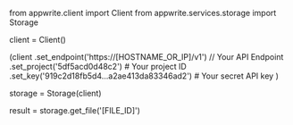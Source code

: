 from appwrite.client import Client
from appwrite.services.storage import Storage

client = Client()

(client
  .set_endpoint('https://[HOSTNAME_OR_IP]/v1') // Your API Endpoint
  .set_project('5df5acd0d48c2') # Your project ID
  .set_key('919c2d18fb5d4...a2ae413da83346ad2') # Your secret API key
)

storage = Storage(client)

result = storage.get_file('[FILE_ID]')
